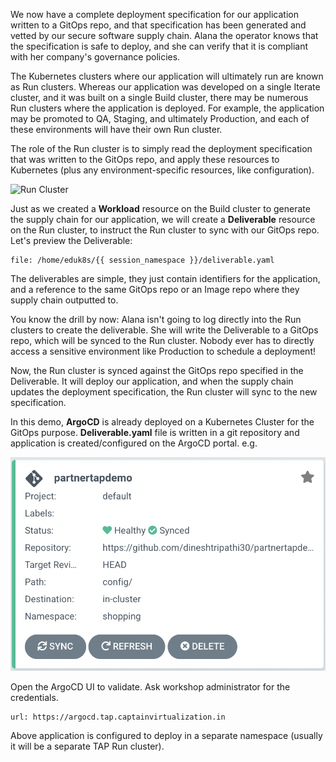 We now have a complete deployment specification for our application written to a GitOps repo, and that specification has been generated and vetted by our secure software supply chain. Alana the operator knows that the specification is safe to deploy, and she can verify that it is compliant with her company's governance policies.

The Kubernetes clusters where our application will ultimately run are known as Run clusters. Whereas our application was developed on a single Iterate cluster, and it was built on a single Build cluster, there may be numerous Run clusters where the application is deployed. For example, the application may be promoted to QA, Staging, and ultimately Production, and each of these environments will have their own Run cluster.

The role of the Run cluster is to simply read the deployment specification that was written to the GitOps repo, and apply these resources to Kubernetes (plus any environment-specific resources, like configuration).

![Run Cluster](images/run-cluster.png)

Just as we created a **Workload** resource on the Build cluster to generate the supply chain for our application, we will create a **Deliverable** resource on the Run cluster, to instruct the Run cluster to sync with our GitOps repo. Let's preview the Deliverable:

```editor:open-file
file: /home/eduk8s/{{ session_namespace }}/deliverable.yaml
```

The deliverables are simple, they just contain identifiers for the application, and a reference to the same GitOps repo or an Image repo where they supply chain outputted to.

You know the drill by now: Alana isn't going to log directly into the Run clusters to create the deliverable. She will write the Deliverable to a GitOps repo, which will be synced to the Run cluster. Nobody ever has to directly access a sensitive environment like Production to schedule a deployment!


Now, the Run cluster is synced against the GitOps repo specified in the Deliverable. It will deploy our application, and when the supply chain updates the deployment specification, the Run cluster will sync to the new specification.

In this demo, **ArgoCD** is already deployed on a Kubernetes Cluster for the GitOps purpose. **Deliverable.yaml** file is written in a git repository and application is created/configured on the ArgoCD portal. e.g.

![ArgoCD App Config](images/gitops-app.png)

Open the ArgoCD UI to validate. Ask workshop administrator for the credentials.
```dashboard:open-url
url: https://argocd.tap.captainvirtualization.in
```

Above application is configured to deploy in a separate namespace (usually it will be a separate TAP Run cluster). 
